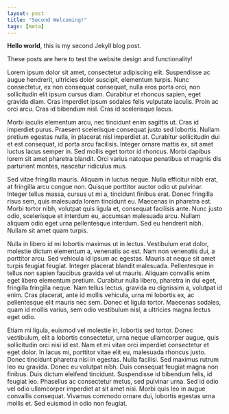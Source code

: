 ```yaml
---
layout: post
title: "Second Welcoming!"
tags: [meta]
---
```


**Hello world**, this is my second Jekyll blog post.

These posts are here to test the website design and functionality!

Lorem ipsum dolor sit amet, consectetur adipiscing elit. Suspendisse ac augue hendrerit, ultricies dolor suscipit, elementum turpis. Nunc consectetur, ex non consequat consequat, nulla eros porta orci, non sollicitudin elit ipsum cursus diam. Curabitur et rhoncus sapien, eget gravida diam. Cras imperdiet ipsum sodales felis vulputate iaculis. Proin ac orci arcu. Cras id bibendum nisl. Cras id scelerisque lacus.

Morbi iaculis elementum arcu, nec tincidunt enim sagittis ut. Cras id imperdiet purus. Praesent scelerisque consequat justo sed lobortis. Nullam pretium egestas nulla, in placerat nisl imperdiet at. Curabitur sollicitudin dui et est consequat, id porta arcu facilisis. Integer ornare mattis ex, sit amet luctus lacus semper in. Sed mollis eget tortor id rhoncus. Morbi dapibus lorem sit amet pharetra blandit. Orci varius natoque penatibus et magnis dis parturient montes, nascetur ridiculus mus.

Sed vitae fringilla mauris. Aliquam in luctus neque. Nulla efficitur nibh erat, at fringilla arcu congue non. Quisque porttitor auctor odio ut pulvinar. Integer tellus massa, cursus ut mi a, tincidunt finibus erat. Donec fringilla risus sem, quis malesuada lorem tincidunt eu. Maecenas in pharetra est. Morbi tortor nibh, volutpat quis ligula et, consequat facilisis ante. Nunc justo odio, scelerisque et interdum eu, accumsan malesuada arcu. Nullam aliquam odio eget urna pellentesque interdum. Sed eu hendrerit nibh. Nullam sit amet quam turpis.

Nulla in libero id mi lobortis maximus ut in lectus. Vestibulum erat dolor, molestie dictum elementum a, venenatis ac est. Nam non venenatis dui, a porttitor arcu. Sed vehicula id ipsum ac egestas. Mauris at neque sit amet turpis feugiat feugiat. Integer placerat blandit malesuada. Pellentesque in tellus non sapien faucibus gravida vel ut mauris. Aliquam convallis enim eget libero elementum pretium. Curabitur nulla libero, pharetra in dui eget, fringilla fringilla neque. Nam tellus lectus, gravida eu dignissim a, volutpat id enim. Cras placerat, ante id mollis vehicula, urna mi lobortis ex, ac pellentesque elit mauris nec sem. Donec et ligula tortor. Maecenas sodales, quam id mollis varius, sem odio vestibulum nisl, a ultricies magna lectus eget odio.

Etiam mi ligula, euismod vel molestie in, lobortis sed tortor. Donec vestibulum, elit a lobortis consectetur, urna neque ullamcorper augue, quis sollicitudin orci nisi id est. Nam et mi vitae orci imperdiet consectetur et eget dolor. In lacus mi, porttitor vitae elit eu, malesuada rhoncus justo. Donec tincidunt pharetra nisi in egestas. Nulla facilisi. Sed maximus rutrum leo eu gravida. Donec eu volutpat nibh. Duis consequat feugiat magna non finibus. Duis dictum eleifend tincidunt. Suspendisse id bibendum felis, id feugiat leo. Phasellus ac consectetur metus, sed pulvinar urna. Sed id odio vel odio ullamcorper imperdiet at sit amet nisi. Morbi quis leo in augue convallis consequat. Vivamus commodo ornare dui, lobortis egestas urna mollis et. Sed euismod in odio non feugiat.